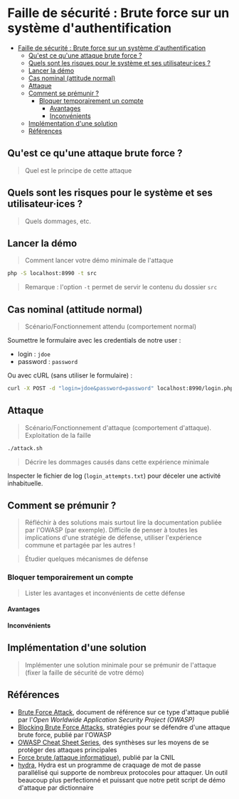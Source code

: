 # Faille de sécurité : Brute force sur un système d'authentification

- [Faille de sécurité : Brute force sur un système d'authentification](#faille-de-sécurité--brute-force-sur-un-système-dauthentification)
  - [Qu'est ce qu'une attaque brute force ?](#quest-ce-quune-attaque-brute-force-)
  - [Quels sont les risques pour le système et ses utilisateur·ices ?](#quels-sont-les-risques-pour-le-système-et-ses-utilisateurices-)
  - [Lancer la démo](#lancer-la-démo)
  - [Cas nominal (attitude normal)](#cas-nominal-attitude-normal)
  - [Attaque](#attaque)
  - [Comment se prémunir ?](#comment-se-prémunir-)
    - [Bloquer temporairement un compte](#bloquer-temporairement-un-compte)
      - [Avantages](#avantages)
      - [Inconvénients](#inconvénients)
  - [Implémentation d'une solution](#implémentation-dune-solution)
  - [Références](#références)


## Qu'est ce qu'une attaque brute force ?

> Quel est le principe de cette attaque

## Quels sont les risques pour le système et ses utilisateur·ices ?

> Quels dommages, etc.

## Lancer la démo

> Comment lancer votre démo minimale de l'attaque

~~~bash
php -S localhost:8990 -t src
~~~

> Remarque : l'option `-t` permet de servir le contenu du dossier `src`

## Cas nominal (attitude normal)

> Scénario/Fonctionnement attendu (comportement normal)

Soumettre le formulaire avec les credentials de notre user :

- login : `jdoe`
- password : `password`

Ou avec cURL (sans utiliser le formulaire) :

~~~bash
curl -X POST -d "login=jdoe&password=password" localhost:8990/login.php
~~~

## Attaque

> Scénario/Fonctionnement d'attaque (comportement d'attaque). Exploitation de la faille

~~~bash
./attack.sh
~~~

> Décrire les dommages causés dans cette expérience minimale

Inspecter le fichier de log (`login_attempts.txt`) pour déceler une activité inhabituelle.

## Comment se prémunir ?

> Réfléchir à des solutions mais surtout lire la documentation publiée par l'OWASP (par exemple). Difficile de penser à toutes les implications d'une stratégie de défense, utiliser l'expérience commune et partagée par les autres !

> Étudier quelques mécanismes de défense

### Bloquer temporairement un compte

> Lister les avantages et inconvénients de cette défense

#### Avantages

#### Inconvénients

## Implémentation d'une solution

> Implémenter une solution minimale pour se prémunir de l'attaque (fixer la faille de sécurité de votre démo)

## Références

- [Brute Force Attack](https://owasp.org/www-community/attacks/Brute_force_attack), document de référence sur ce type d'attaque publié par l'*Open Worldwide Application Security Project (OWASP)*
- [Blocking Brute Force Attacks](https://owasp.org/www-community/controls/Blocking_Brute_Force_Attacks), stratégies pour se défendre d'une attaque brute force, publié par l'OWASP
- [OWASP Cheat Sheet Series](https://cheatsheetseries.owasp.org/index.html), des synthèses sur les moyens de se protéger des attaques principales
- [Force brute (attaque informatique)](https://www.cnil.fr/fr/definition/force-brute-attaque-informatique), publié par la CNIL
- [hydra](https://www.kali.org/tools/hydra/), Hydra est un programme de craquage de mot de passe parallélisé qui supporte de nombreux protocoles pour attaquer. Un outil beaucoup plus perfectionné et puissant que notre petit script de démo d'attaque par dictionnaire
